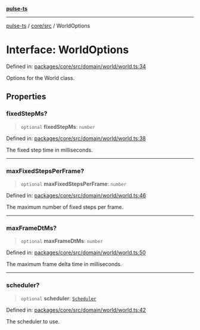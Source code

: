 [**pulse-ts**](../../../README.md)

***

[pulse-ts](../../../README.md) / [core/src](../README.md) / WorldOptions

# Interface: WorldOptions

Defined in: [packages/core/src/domain/world/world.ts:34](https://github.com/jlehett/pulse-ts/blob/b287bc18de1bbb78a8cc43f602a646e458610bc3/packages/core/src/domain/world/world.ts#L34)

Options for the World class.

## Properties

### fixedStepMs?

> `optional` **fixedStepMs**: `number`

Defined in: [packages/core/src/domain/world/world.ts:38](https://github.com/jlehett/pulse-ts/blob/b287bc18de1bbb78a8cc43f602a646e458610bc3/packages/core/src/domain/world/world.ts#L38)

The fixed step time in milliseconds.

***

### maxFixedStepsPerFrame?

> `optional` **maxFixedStepsPerFrame**: `number`

Defined in: [packages/core/src/domain/world/world.ts:46](https://github.com/jlehett/pulse-ts/blob/b287bc18de1bbb78a8cc43f602a646e458610bc3/packages/core/src/domain/world/world.ts#L46)

The maximum number of fixed steps per frame.

***

### maxFrameDtMs?

> `optional` **maxFrameDtMs**: `number`

Defined in: [packages/core/src/domain/world/world.ts:50](https://github.com/jlehett/pulse-ts/blob/b287bc18de1bbb78a8cc43f602a646e458610bc3/packages/core/src/domain/world/world.ts#L50)

The maximum frame delta time in milliseconds.

***

### scheduler?

> `optional` **scheduler**: [`Scheduler`](Scheduler.md)

Defined in: [packages/core/src/domain/world/world.ts:42](https://github.com/jlehett/pulse-ts/blob/b287bc18de1bbb78a8cc43f602a646e458610bc3/packages/core/src/domain/world/world.ts#L42)

The scheduler to use.
